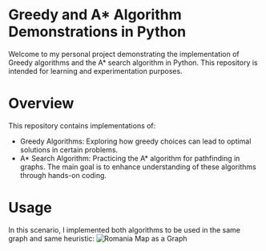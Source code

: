 # Greedy and A* Algorithm Demonstrations in Python

Welcome to my personal project demonstrating the implementation of Greedy algorithms and the A* search algorithm in Python. This repository is intended for learning and experimentation purposes.

# Overview

This repository contains implementations of:

* Greedy Algorithms: Exploring how greedy choices can lead to optimal solutions in certain problems.
* A* Search Algorithm: Practicing the A* algorithm for pathfinding in graphs.
The main goal is to enhance understanding of these algorithms through hands-on coding.

# Usage

In this scenario, I implemented both algorithms to be used in the same graph and same heuristic:
![Romania Map as a Graph](https://media.cheggcdn.com/media/6d9/6d989558-ffd2-4066-bbb6-e6ae01c09d5a/phpvXvXmP)